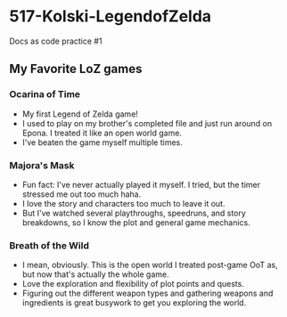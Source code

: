 # 517-Kolski-LegendofZelda

Docs as code practice #1

## My Favorite LoZ games

### Ocarina of Time

- My first Legend of Zelda game!
- I used to play on my brother's completed file and just run around on Epona. I treated it like an open world game.
- I've beaten the game myself multiple times.

### Majora's Mask

- Fun fact: I've never actually played it myself. I tried, but the timer stressed me out too much haha.
- I love the story and characters too much to leave it out.
- But I've watched several playthroughs, speedruns, and story breakdowns, so I know the plot and general game mechanics.

### Breath of the Wild

- I mean, obviously. This is the open world I treated post-game OoT as, but now that's actually the whole game.
- Love the exploration and flexibility of plot points and quests.
- Figuring out the different weapon types and gathering weapons and ingredients is great busywork to get you exploring the world.